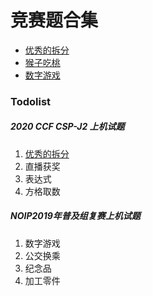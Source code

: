 # 竞赛题合集


* [优秀的拆分](https://github.com/Gailsunset/xtwgyxx_AICourse/blob/main/002_NOIP/001_%E4%BC%98%E7%A7%80%E7%9A%84%E6%8B%86%E5%88%86.md)
* [猴子吃桃](https://github.com/Gailsunset/xtwgyxx_AICourse/blob/main/002_NOIP/002_%E7%8C%B4%E5%AD%90%E5%90%83%E6%A1%83.md)
* [数字游戏](https://github.com/Gailsunset/xtwgyxx_AICourse/blob/main/002_NOIP/003_%E6%95%B0%E5%AD%97%E6%B8%B8%E6%88%8F.md)

### Todolist

##### 2020 CCF CSP-J2 上机试题
1. [优秀的拆分](https://github.com/Gailsunset/xtwgyxx_AICourse/blob/main/002_NOIP/001_%E4%BC%98%E7%A7%80%E7%9A%84%E6%8B%86%E5%88%86.md)
2. 直播获奖
3. 表达式
4. 方格取数

##### NOIP2019年普及组复赛上机试题
1. 数字游戏
2. 公交换乘
3. 纪念品
4. 加工零件
